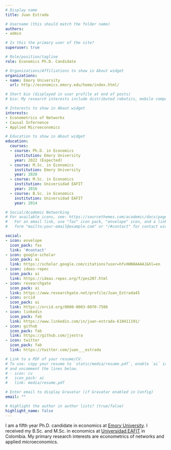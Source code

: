 ```yaml
---
# Display name
title: Juan Estrada

# Username (this should match the folder name)
authors:
- admin

# Is this the primary user of the site?
superuser: true

# Role/position/tagline
role: Economics Ph.D. Candidate

# Organizations/Affiliations to show in About widget
organizations:
- name: Emory University
  url: http://economics.emory.edu/home/index.html/

# Short bio (displayed in user profile at end of posts)
# bio: My research interests include distributed robotics, mobile computing and programmable matter.

# Interests to show in About widget
interests:
- Econometrics of Networks
- Causal Infernence
- Applied Microeconomics

# Education to show in About widget
education:
  courses:
  - course: Ph.D. in Economics
    institution: Emory University
    year: 2022 (Expected)
  - course: M.Sc. in Economics
    institution: Emory University
    year: 2020
  - course: M.Sc. in Economics 
    institution: Universidad EAFIT
    year: 2016
  - course: B.Sc. in Economics
    institution: Universidad EAFIT
    year: 2014

# Social/Academic Networking
# For available icons, see: https://sourcethemes.com/academic/docs/page-builder/#icons
#   For an email link, use "fas" icon pack, "envelope" icon, and a link in the
#   form "mailto:your-email@example.com" or "/#contact" for contact widget.

social:
- icon: envelope
  icon_pack: fas
  link: '#contact'
- icon: google-scholar
  icon_pack: ai
  link: https://scholar.google.com/citations?user=hfvXWN8AAAAJ&hl=en
- icon: ideas-repec
  icon_pack: ai
  link: https://ideas.repec.org/f/pes207.html
- icon: researchgate
  icon_pack: ai
  link: https://www.researchgate.net/profile/Juan_Estrada45 
- icon: orcid
  icon_pack: ai
  link: https://orcid.org/0000-0003-0070-7586
- icon: linkedin
  icon_pack: fab
  link: https://www.linkedin.com/in/juan-estrada-610411191/
- icon: github
  icon_pack: fab
  link: https://github.com/jjestra
- icon: twitter
  icon_pack: fab
  link: https://twitter.com/juan___estrada 

# Link to a PDF of your resume/CV.
# To use: copy your resume to `static/media/resume.pdf`, enable `ai` icons in `params.toml`, 
# and uncomment the lines below.
# - icon: cv
#   icon_pack: ai
#   link: media/resume.pdf

# Enter email to display Gravatar (if Gravatar enabled in Config)
email: ""

# Highlight the author in author lists? (true/false)
highlight_name: false
---
```


I am a fifth year Ph.D. candidate in economics at [Emory University](https://www.emory.edu/home/index.html). I received my B.Sc. and M.Sc. in economics at [Universidad EAFIT](https://www.eafit.edu.co/) in Colombia. My primary research interests are econometrics of networks and applied microeconomics.
